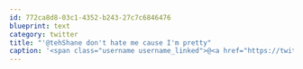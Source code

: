 ```yaml
---
id: 772ca8d8-03c1-4352-b243-27c7c6846476
blueprint: text
category: twitter
title: "'@tehShane don't hate me cause I'm pretty"
caption: '<span class="username username_linked">@<a href="https://twitter.com/tehShane" title="Shane Lawrence">tehShane</a></span> don''t hate me cause I''m pretty'
---
```

